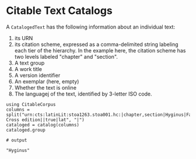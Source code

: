 # Citable Text Catalogs

A `CatalogedText` has the following information about an individual text:

1. its URN
2. its citation scheme, expressed as a comma-delimited string labeling each tier of the hierarchy.  In the example here, the citation scheme has two levels labeled "chapter" and "section".
3. A text group
4. A work title
5. A version identifier
6. An exemplar (here, empty)
7. Whether the text is online
8. The languagej of the text, identified by 3-letter ISO code.


```jldoctest catalog
using CitableCorpus
columns = split("urn:cts:latinLit:stoa1263.stoa001.hc:|chapter,section|Hyginus|Fabulae|Holy Cross edition||true|lat", "|")
cataloged = catalog(columns)
cataloged.group

# output

"Hyginus"
```